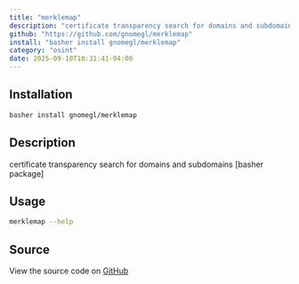 ```yaml
---
title: "merklemap"
description: "certificate transparency search for domains and subdomains [basher package]"
github: "https://github.com/gnomegl/merklemap"
install: "basher install gnomegl/merklemap"
category: "osint"
date: 2025-09-10T10:31:41-04:00
---
```


## Installation

```bash
basher install gnomegl/merklemap
```

## Description

certificate transparency search for domains and subdomains [basher package]

## Usage

```bash
merklemap --help
```

## Source

View the source code on [GitHub](https://github.com/gnomegl/merklemap)
